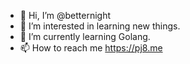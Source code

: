 - 👋 Hi, I’m @betternight
- 👀 I’m interested in learning new things.
- 🌱 I’m currently learning Golang.
- 📫 How to reach me https://pj8.me

<!---
betternight/betternight is a ✨ special ✨ repository because its `README.md` (this file) appears on your GitHub profile.
You can click the Preview link to take a look at your changes.
--->
